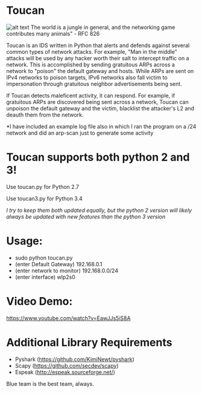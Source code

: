 # Toucan
![alt text](https://github.com/collinsullivanhub/Toucan/blob/master/toucanpic.png "Toucan Network Defender")
The world is a jungle in general, and the networking game contributes many animals" - RFC 826
 
Toucan is an IDS written in Python that alerts and defends against several common types of network attacks. For example, "Man in the middle" attacks will be used by any hacker worth their salt to intercept traffic on a network. This is accomplished by sending gratuitous ARPs across a network to "poison" the default gateway and hosts. While ARPs are sent on IPv4 networks to poison targets, IPv6 networks also fall victim to impersonation through gratuitous neighbor advertisements being sent.

If Toucan detects maleficent activity, it can respond. For example, if gratuitous ARPs are discovered being sent across a network, Toucan can unpoison the default gateway and the victim, blacklist the attacker's L2 and deauth them from the network.


*I have included an example log file also in which I ran the program on a /24 network and did an arp-scan just to generate some activity

# Toucan supports both python 2 and 3! 
Use toucan.py for Python 2.7

Use toucan3.py for Python 3.4

*I try to keep them both updated equally, but the python 2 version will likely always be updated with new features than the python 3 version*

# Usage:
- sudo python toucan.py 
- (enter Default Gateway) 192.168.0.1
- (enter network to monitor) 192.168.0.0/24
- (enter interface) wlp2s0

# Video Demo:
https://www.youtube.com/watch?v=EawJJs5iS8A

# Additional Library Requirements

- Pyshark (https://github.com/KimiNewt/pyshark)
- Scapy (https://github.com/secdev/scapy)
- Espeak (http://espeak.sourceforge.net/)

Blue team is the best team, always.
